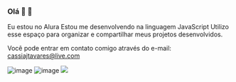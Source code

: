 ### Olá 👋 🥰

Eu estou no Alura
Estou me desenvolvendo na linguagem JavaScript 
Utilizo esse espaço para organizar e compartilhar meus projetos desenvolvidos.

Você pode entrar em contato comigo através do e-mail: cassiajtavares@live.com

![image](https://img.shields.io/badge/Gmail-D14836?style=for-the-badge&logo=gmail&logoColor=white)
![image](https://img.shields.io/badge/WhatsApp-25D366?style=for-the-badge&logo=whatsapp&logoColor=white)
![](https://media.tenor.com/0HzTcVQ1D7sAAAAC/happy-sunday-good-morning.gif)

